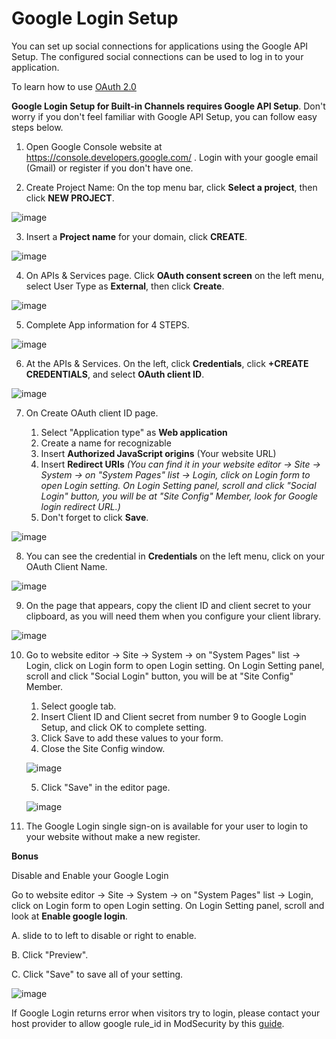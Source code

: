 # Google Login Setup

You can set up social connections for applications using the Google API Setup. The configured social connections can be used to log in to your application.

To learn how to use [OAuth 2.0](https://support.google.com/cloud/answer/6158849/)

**Google Login Setup for Built-in Channels requires Google API Setup**. Don't worry if you don't feel familiar with Google API Setup, you can follow easy steps below.

1. Open Google Console website at <https://console.developers.google.com/> . Login with your google email (Gmail) or register if you don't have one.

2. Create Project Name: On the top menu bar, click **Select a project**, then click **NEW PROJECT**.

![image](images/login_social_google/google_new_project_01.png)


3. Insert a **Project name** for your domain, click **CREATE**.

![image](images/login_social_google/google_new_project_02.png)


4. On APIs & Services page. Click **OAuth consent screen** on the left menu, select User Type as **External**, then click **Create**.

![image](images/login_social_google/google_new_oauth_01.png)


5. Complete App information for 4 STEPS.

![image](images/login_social_google/google_new_oauth_02.png)


6. At the APIs & Services. On the left, click **Credentials**, click **+CREATE CREDENTIALS**, and select **OAuth client ID**.

![image](images/login_social_google/google_new_client_01.png)


7. On Create OAuth client ID page.

   1. Select "Application type" as **Web application**
   2. Create a name for recognizable
   3. Insert **Authorized JavaScript origins** (Your website URL)
   4. Insert **Redirect URIs** *(You can find it in your website editor -> Site -> System -> on "System Pages" list -> Login, click on Login form to open Login setting. On Login Setting panel, scroll and click "Social Login" button, you will be at "Site Config" Member, look for Google login redirect URL.)*
   5. Don't forget to click **Save**.

![image](images/login_social_google/google_new_oauth_01_1.png)


8. You can see the credential in **Credentials** on the left menu, click on your OAuth Client Name.

![image](images/login_social_google/google_new_client_03.png)


9. On the page that appears, copy the client ID and client secret to your clipboard, as you will need them when you configure your client library.

![image](images/login_social_google/google_new_client_04.png)


10. Go to website editor -> Site -> System -> on "System Pages" list -> Login, click on Login form to open Login setting. On Login Setting panel, scroll and click "Social Login" button, you will be at "Site Config" Member.

     1. Select google tab.
     2. Insert Client ID and Client secret from number 9 to Google Login Setup, and click OK to complete setting.
     3. Click Save to add these values to your form.
     4. Close the Site Config window.

    ![image](images/register_and_login/img_google_login_config_01.png)

     5. Click "Save" in the editor page.

    ![image](images/login_social_google/img_google_login_config_03.png)

11. The Google Login single sign-on is available for your user to login to your website without make a new register.



**Bonus**

Disable and Enable your Google Login

Go to website editor -> Site -> System -> on "System Pages" list -> Login, click on Login form to open Login setting. On Login Setting panel, scroll and look at **Enable google login**.

A.  slide to to left to disable or right to enable.

B.  Click "Preview".

C.  Click "Save" to save all of your setting.

![image](images/login_social_google/img_google_login_config_02.png)


If Google Login returns error when visitors try to login, please contact your host provider to allow google rule_id in ModSecurity by this [guide](https://support.rvglobalsoft.com/hc/en-us/articles/360019136994-Google-Login-on-My-website-is-giving-error-when-visitors-try-to-login-).
